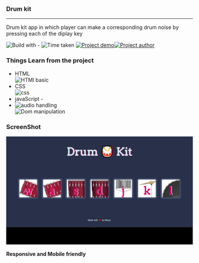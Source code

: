 ### Drum kit 
-----
Drum kit app in which player can make a corresponding drum noise by pressing each of the diplay key

![Build with -](https://img.shields.io/badge/Build%20with-HTML%26CSS-orange) ![Time taken](https://img.shields.io/badge/Time%20Taken-02%20hrs%20%2030%20mins-blue) [![Project demo](https://img.shields.io/badge/Live%20Demo-Click%20me-success)](https://drumkit102.netlify.app/ "project demo")[![Project author](https://img.shields.io/badge/Author-Ngamlenmang%20Touthang-9cf)](https://github.com/MTouthang/ "MTouthang")


### Things Learn from the project
- HTML   
![HTMl basic](https://img.shields.io/badge/-tags%20an%20structuring%20of%20tag-blue)     
- CSS  
![css](https://img.shields.io/badge/line--height-Adjacent%20sibling%20selectors-yellowgreen)
- javaScript -    
-  ![audio handling](https://img.shields.io/badge/Audio%20-Builtin%20audio%20function-red)  
 ![Dom manipulation](https://img.shields.io/badge/DOM%20manipulation-EventListner-yellow)
### ScreenShot
![screenshot](./thumbnail.PNG)

**Responsive and Mobile friendly**